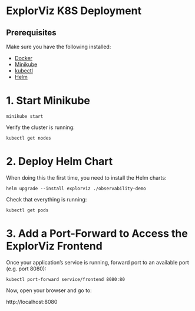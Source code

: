 # ExplorViz K8S Deployment

## Prerequisites

Make sure you have the following installed:

- [Docker](https://docs.docker.com/get-docker/)
- [Minikube](https://minikube.sigs.k8s.io/docs/start/)
- [kubectl](https://kubernetes.io/docs/tasks/tools/)
- [Helm](https://helm.sh/docs/intro/install/)

# 1. Start Minikube

`minikube start`

Verify the cluster is running:

`kubectl get nodes`

# 2. Deploy Helm Chart

When doing this the first time, you need to install the Helm charts:

`helm upgrade --install explorviz ./observability-demo`

Check that everything is running:

`kubectl get pods`

# 3. Add a Port-Forward to Access the ExplorViz Frontend

Once your application’s service is running, forward port to an available port (e.g. port 8080):

`kubectl port-forward service/frontend 8080:80`

Now, open your browser and go to:

http://localhost:8080
